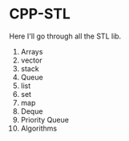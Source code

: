 # CPP-STL
Here I'll go through all the STL lib. 
1. Arrays
2. vector
3. stack
4. Queue
5. list
6. set
7. map
8. Deque
9. Priority Queue
10. Algorithms
